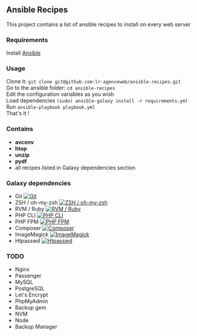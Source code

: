 ## Ansible Recipes

This project contains a list of ansible recipes to install on every web server

### Requirements
Install [Ansible](http://docs.ansible.com/ansible/intro_installation.html)  

### Usage
Clone it: `git clone git@github.com:lr-agenceweb/ansible-recipes.git`  
Go to the ansible folder: `cd ansible-recipes`  
Edit the configuration variables as you wish  
Load dependencies `(sudo) ansible-galaxy install -r requirements.yml`  
Run `ansible-playbook playbook.yml`  
That's it !  

### Contains
- **avconv**
- **htop**
- **unzip**
- **pydf**
- all recipes listed in Galaxy dependencies section

### Galaxy dependencies
- Git [![Git](https://img.shields.io/badge/galaxy-franklinkim.git-5bbdbf.svg?style=flat-square)](https://galaxy.ansible.com/franklinkim/git)
- ZSH / oh-my-zsh [![ZSH / oh-my-zsh](https://img.shields.io/badge/galaxy-franklinkim.users--oh--my--zsh-5bbdbf.svg?style=flat-square)](https://galaxy.ansible.com/franklinkim/users-oh-my-zsh)
- RVM / Ruby [![RVM / Ruby](https://img.shields.io/badge/galaxy-rvm_io.rvm1--ruby-5bbdbf.svg?style=flat-square)](https://galaxy.ansible.com/rvm_io/rvm1-ruby)
- PHP CLI [![PHP CLI](https://img.shields.io/badge/galaxy-novuso.php--cli-5bbdbf.svg?style=flat-square)](https://galaxy.ansible.com/novuso/php-cli/)
- PHP FPM [![PHP FPM](https://img.shields.io/badge/galaxy-nbz4live.php--fpm-5bbdbf.svg?style=flat-square)](https://galaxy.ansible.com/nbz4live/php-fpm/)
- Composer [![Composer](https://img.shields.io/badge/galaxy-tersmitten.composer-5bbdbf.svg?style=flat-square)](https://galaxy.ansible.com/tersmitten/composer/)
- ImageMagick [![ImageMagick](https://img.shields.io/badge/galaxy-hashbangcode.imagemagick-5bbdbf.svg?style=flat-square)](https://galaxy.ansible.com/hashbangcode/imagemagick/)
- Htpasswd [![Htpasswd](https://img.shields.io/badge/galaxy-franklinkim.htpasswd-5bbdbf.svg?style=flat-square)](https://galaxy.ansible.com/franklinkim/htpasswd/)

### TODO
- Nginx
- Passenger
- MySQL
- PostgreSQL
- Let's Encrypt
- PhpMyAdmin
- Backup gem
- NVM
- Node
- Backup Manager